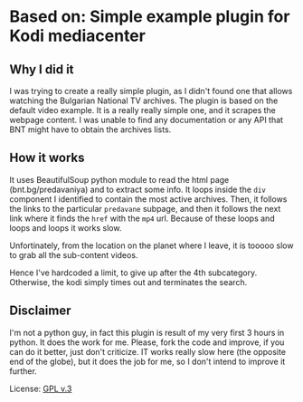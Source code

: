 # Based on: Simple example plugin for Kodi mediacenter

## Why I did it
I was trying to create a really simple plugin, as I didn't found one that allows watching the Bulgarian National TV archives.
The plugin is based on the default video example. It is a really really simple one, and it scrapes the webpage content. 
I was unable to find any documentation or any API that BNT might have to obtain the archives lists.

## How it works
It uses BeautifulSoup python module to read the html page (bnt.bg/predavaniya) and to extract some info.
It loops inside the `div` component I identified to contain the most active archives.
Then, it follows the links to the particular `predavane` subpage, and then it follows the next link where it finds the `href` with the `mp4` url.
Because of these loops and loops and loops it works slow.

Unfortinately, from the location on the planet where I leave, it is tooooo slow to grab all the sub-content videos.

Hence I've hardcoded a limit, to give up after the 4th subcategory. Otherwise, the kodi simply times out and terminates the search.

## Disclaimer
I'm not a python guy, in fact this plugin is result of my very first 3 hours in python. It does the work for me.
Please, fork the code and improve, if you can do it better, just don't criticize.
IT works really slow here (the opposite end of the globe), but it does the job for me, so I don't intend to improve it further.


License: [GPL v.3](http://www.gnu.org/copyleft/gpl.html)
